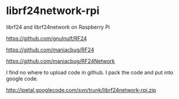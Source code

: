 librf24network-rpi
==================

librf24 and librf24network on Raspberry Pi

https://github.com/gnulnulf/RF24

https://github.com/maniacbug/RF24

https://github.com/maniacbug/RF24Network

I find no where to upload code in github. I pack the code and put into google code.

http://ipetal.googlecode.com/svn/trunk/librf24network-rpi.zip

